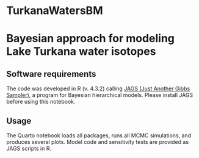 # TurkanaWatersBM
# Bayesian approach for modeling Lake Turkana water isotopes

## Software requirements

The code was developed in R (v. 4.3.2) calling [JAGS (Just Another Gibbs Sampler)](https://sourceforge.net/projects/mcmc-jags/), a program for Bayesian hierarchical models. Please install JAGS before using this notebook.

## Usage

The Quarto notebook loads all packages, runs all MCMC simulations, and produces several plots. Model code and sensitivity tests are provided as JAGS scripts in R. 

